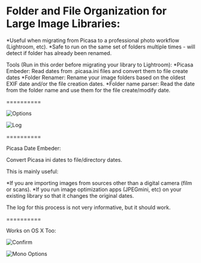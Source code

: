 Folder and File Organization  for Large Image Libraries:
==========

*Useful when migrating from Picasa to a professional photo workflow (Lightroom, etc).
*Safe to run on the same set of folders multiple times - will detect if folder has already been renamed.

Tools (Run in this order before migrating your library to Lightroom):
*Picasa Embeder: Read dates from .picasa.ini files and convert them to file create dates
*Folder Renamer: Rename your image folders based on the oldest EXIF date and/or the file creation dates. 
*Folder name parser: Read the date from the folder name and use them for the file create/modify date.



==========

  ![Options](https://raw.github.com/DavidVeksler/ImageLibraryRenamer/master/Screenshots/Options.png)
  
  ![Log](https://raw.github.com/DavidVeksler/ImageLibraryRenamer/master/Screenshots/Log.png)

==========

Picasa Date Embeder:

Convert Picasa ini dates to file/directory dates.

This is mainly useful:

*If you are importing images from sources other than a digital camera (film or scans).
*If you run image optimization apps (JPEGmini, etc)  on your existing library so that it changes the original dates.


The log for this process is not very informative, but it should work.

==========

Works on OS X Too:


  ![Confirm](https://raw.github.com/DavidVeksler/ImageLibraryRenamer/master/Screenshots/MonoConfirm.png)
  
  ![Mono Options](https://raw.github.com/DavidVeksler/ImageLibraryRenamer/master/Screenshots/MonoOptions.png)